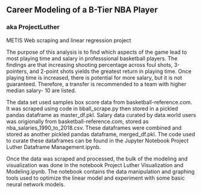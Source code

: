 ## Career Modeling of a B-Tier NBA Player
### aka ProjectLuther
METIS Web scraping and linear regression project

The purpose of this analysis is to find which aspects of the game lead to most playing time and salary in professsional basketball players. The findings are that increasing shooting percentage across foul shots, 3-pointers, and 2-point shots yields the greatest return in playing time. Once playing time is increased, there is potential for more salary, but it is not guaranteed.  Therefore, a transfer is recommended to a team with higher median salary- 10 are listed.

The data set used samples box score data from basketball-reference.com. It was scraped using code in bball_scrape.py then stored in a pickled pandas dataframe as master_df.pkl. Salary data curated by data.world users was origionally from basketball-reference.com, stored as nba_salaries_1990_to_2018.csv. These dataframes were combined and stored as another pickled pandas dataframe, merged_df.pkl. The code used to curate these dataframes can be found in the Jupyter Notebook Project Luther Dataframe Management.ipynb.

Once the data was scraped and processed, the bulk of the modeling and visualization was done in the notebook Project Luther Visualization and Modeling.ipynb. The notebook contains the data manipulation and graphing tools used to optimize the linear model and experiment with some basic neural network models.


